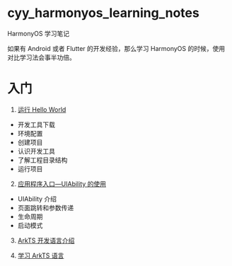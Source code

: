 # cyy_harmonyos_learning_notes
HarmonyOS 学习笔记

如果有 Android 或者 Flutter 的开发经验，那么学习 HarmonyOS 的时候，使用对比学习法会事半功倍。

# 入门
1. [运行 Hello World](https://developer.huawei.com/consumer/cn/training/course/slightMooc/C101667303102887820?ha_linker=eyJ0cyI6MTY5ODMxMDg4NzM2NiwiaWQiOiJhNDEzNGMzMzkzNmYwMzJlODA4ZjFiM2Q0YjM3OTg3YyJ9)
- 开发工具下载
- 环境配置
- 创建项目
- 认识开发工具
- 了解工程目录结构
- 运行项目
  
2. [应用程序入口—UIAbility 的使用](https://developer.huawei.com/consumer/cn/training/course/slightMooc/C101667310940295021?ha_linker=eyJ0cyI6MTY5ODMwODY3MzczOCwiaWQiOiJhNDEzNGMzMzkzNmYwMzJlODA4ZjFiM2Q0YjM3OTg3YyJ9)
- UIAbility 介绍
- 页面跳转和参数传递
- 生命周期
- 启动模式

3. [ArkTS 开发语言介绍](https://developer.huawei.com/consumer/cn/training/course/slightMooc/C101667356568959645?ha_linker=eyJ0cyI6MTY5ODczNTYxNjE1NCwiaWQiOiJhNDEzNGMzMzkzNmYwMzJlODA4ZjFiM2Q0YjM3OTg3YyJ9)

4. [学习 ArkTS 语言](https://developer.harmonyos.com/cn/docs/documentation/doc-guides-V3/arkts-get-started-0000001504769321-V3?catalogVersion=V3)

